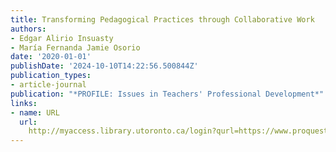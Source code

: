```yaml
---
title: Transforming Pedagogical Practices through Collaborative Work
authors:
- Edgar Alirio Insuasty
- María Fernanda Jamie Osorio
date: '2020-01-01'
publishDate: '2024-10-10T14:22:56.500844Z'
publication_types:
- article-journal
publication: "*PROFILE: Issues in Teachers' Professional Development*"
links:
- name: URL
  url: 
    http://myaccess.library.utoronto.ca/login?qurl=https://www.proquest.com/docview/2459010543?accountid=14771&bdid=38382&_bd=I0qpVBldZ7OJcTHPq%2F9f9PIIIO8%3D
---
```

